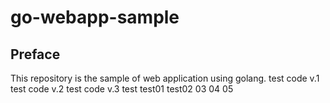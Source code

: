 # go-webapp-sample



## Preface
This repository is the sample of web application using golang.
test code v.1 
test code v.2
test code v.3
test
test01
test02
03
04
05
